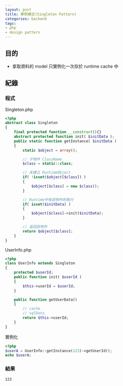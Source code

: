```yaml
---
layout: post
title: 單例模式(Singleton Pattern)
categories: backend
tags:
- php
- design pattern
---
```

## 目的 ##

 - 拿取資料的 model 只實例化一次存於 runtime cache 中
 <!-- more -->
 
## 紀錄 ##

### 程式 ###

Singleton.php
```php
<?php
abstract class Singleton
{
    final protected function __construct(){}
    abstract protected function init( $initData );
    public static function getInstance( $initData )
    {
        static $object = array();

        // 子物件 ClassName
        $class = static::class;

        // 未建立 RuntimeObject
        if( !isset($object[$class]) )
        {
            $object[$class] = new $class();
        }

        // Runtime中有該物件則執行
        if( isset($initData) )
        {
            $object[$class]->init($initData);
        }

        // 返回該物件
        return $object[$class];
    }
}
```

UserInfo.php
```php
<?php
class UserInfo extends Singleton
{
    protected $userId;
    public function init( $userId )
    {
        $this->userId = $userId;
    }

    public function getUserData()
    {
        // cache
        // sqlData
        return $this->userId;
    }
}
```

實例化
```php
<?php
$userA = UserInfo::getInstance(123)->getUserId();
echo $userA;
```

### 結果 ###

```
123
```